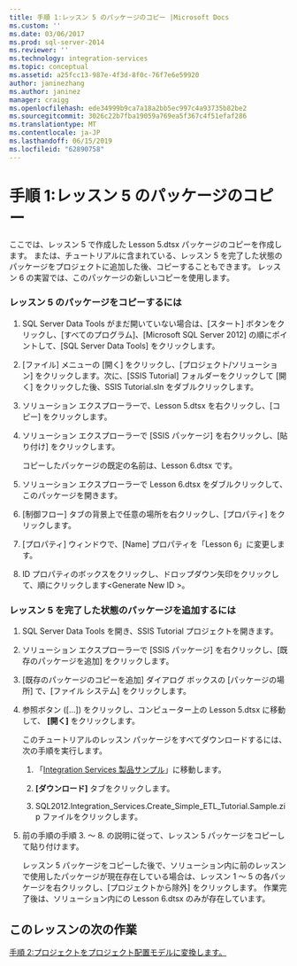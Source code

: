 ```yaml
---
title: 手順 1:レッスン 5 のパッケージのコピー |Microsoft Docs
ms.custom: ''
ms.date: 03/06/2017
ms.prod: sql-server-2014
ms.reviewer: ''
ms.technology: integration-services
ms.topic: conceptual
ms.assetid: a25fcc13-987e-4f3d-8f0c-76f7e6e59920
author: janinezhang
ms.author: janinez
manager: craigg
ms.openlocfilehash: ede34999b9ca7a18a2bb5ec997c4a93735b82be2
ms.sourcegitcommit: 3026c22b7fba19059a769ea5f367c4f51efaf286
ms.translationtype: MT
ms.contentlocale: ja-JP
ms.lasthandoff: 06/15/2019
ms.locfileid: "62890758"
---
```

# <a name="step-1-copying-the-lesson-5-package"></a>手順 1:レッスン 5 のパッケージのコピー
  ここでは、レッスン 5 で作成した Lesson 5.dtsx パッケージのコピーを作成します。 または、チュートリアルに含まれている、レッスン 5 を完了した状態のパッケージをプロジェクトに追加した後、コピーすることもできます。 レッスン 6 の実習では、このパッケージの新しいコピーを使用します。  
  
### <a name="to-copy-the-lesson-5-package"></a>レッスン 5 のパッケージをコピーするには  
  
1.  SQL Server Data Tools がまだ開いていない場合は、[スタート] ボタンをクリックし、[すべてのプログラム]、[Microsoft SQL Server 2012] の順にポイントして、[SQL Server Data Tools] をクリックします。  
  
2.  [ファイル] メニューの [開く] をクリックし、[プロジェクト/ソリューション] をクリックします。次に、[SSIS Tutorial] フォルダーをクリックして [開く] をクリックした後、SSIS Tutorial.sln をダブルクリックします。  
  
3.  ソリューション エクスプローラーで、Lesson 5.dtsx を右クリックし、[コピー] をクリックします。  
  
4.  ソリューション エクスプローラーで [SSIS パッケージ] を右クリックし、[貼り付け] をクリックします。  
  
     コピーしたパッケージの既定の名前は、Lesson 6.dtsx です。  
  
5.  ソリューション エクスプローラーで Lesson 6.dtsx をダブルクリックして、このパッケージを開きます。  
  
6.  [制御フロー] タブの背景上で任意の場所を右クリックし、[プロパティ] をクリックします。  
  
7.  [プロパティ] ウィンドウで、[Name] プロパティを「Lesson 6」に変更します。  
  
8.  ID プロパティのボックスをクリックし、ドロップダウン矢印をクリックして、順にクリックします\<Generate New ID >。  
  
### <a name="to-add-the-completed-lesson-5-package"></a>レッスン 5 を完了した状態のパッケージを追加するには  
  
1.  SQL Server Data Tools を開き、SSIS Tutorial プロジェクトを開きます。  
  
2.  ソリューション エクスプローラーで [SSIS パッケージ] を右クリックし、[既存のパッケージを追加] をクリックします。  
  
3.  [既存のパッケージのコピーを追加] ダイアログ ボックスの [パッケージの場所] で、[ファイル システム] をクリックします。  
  
4.  参照ボタン ([...]) をクリックし、コンピューター上の Lesson 5.dtsx に移動して、 **[開く]** をクリックします。  
  
     このチュートリアルのレッスン パッケージをすべてダウンロードするには、次の手順を実行します。  
  
    1.  「[Integration Services 製品サンプル](https://go.microsoft.com/fwlink/?LinkId=275027)」に移動します。  
  
    2.  **[ダウンロード]** タブをクリックします。  
  
    3.  SQL2012.Integration_Services.Create_Simple_ETL_Tutorial.Sample.zip ファイルをクリックします。  
  
5.  前の手順の手順 3. ～ 8. の説明に従って、レッスン 5 パッケージをコピーして貼り付けます。  
  
     レッスン 5 パッケージをコピーした後で、ソリューション内に前のレッスンで使用したパッケージが現在存在している場合は、レッスン 1 ～ 5 の各パッケージを右クリックし、[プロジェクトから除外] をクリックします。 作業完了後は、ソリューション内にの Lesson 6.dtsx のみが存在しています。  
  
## <a name="next-task-in-lesson"></a>このレッスンの次の作業  
 [手順 2:プロジェクトをプロジェクト配置モデルに変換します。](lesson-6-2-converting-the-project-to-the-project-deployment-model.md)  
  
  
